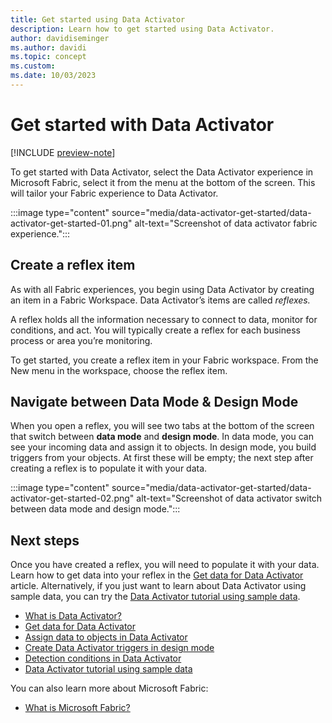 ```yaml
---
title: Get started using Data Activator
description: Learn how to get started using Data Activator.
author: davidiseminger
ms.author: davidi
ms.topic: concept
ms.custom: 
ms.date: 10/03/2023
---
```


# Get started with Data Activator

[!INCLUDE [preview-note](../includes/preview-note.md)]

To get started with Data Activator, select the Data Activator experience in Microsoft Fabric, select it from the menu at the bottom of the screen. This will tailor your Fabric experience to Data Activator.

:::image type="content" source="media/data-activator-get-started/data-activator-get-started-01.png" alt-text="Screenshot of data activator fabric experience.":::

## Create a reflex item

As with all Fabric experiences, you begin using Data Activator by creating an item in a Fabric Workspace. Data Activator’s items are called *reflexes.*

A reflex holds all the information necessary to connect to data, monitor for conditions, and act. You will typically create a reflex for each business process or area you’re monitoring.

To get started, you create a reflex item in your Fabric workspace. From the New menu in the workspace, choose the reflex item.

## Navigate between Data Mode & Design Mode

When you open a reflex, you will see two tabs at the bottom of the screen that switch between **data mode** and **design mode**. In data mode, you can see your incoming data and assign it to objects. In design mode, you build triggers from your objects. At first these will be empty; the next step after creating a reflex is to populate it with your data.

:::image type="content" source="media/data-activator-get-started/data-activator-get-started-02.png" alt-text="Screenshot of data activator switch between data mode and design mode.":::

## Next steps

Once you have created a reflex, you will need to populate it with your data. Learn how to get data into your reflex in the [Get data for Data Activator](data-activator-get-data.md) article. Alternatively, if you just want to learn about Data Activator using sample data, you can try the [Data Activator tutorial using sample data](data-activator-tutorial.md).

* [What is Data Activator?](data-activator-introduction.md)
* [Get data for Data Activator](data-activator-get-data.md)
* [Assign data to objects in Data Activator](data-activator-assign-data-objects.md)
* [Create Data Activator triggers in design mode](data-activator-create-triggers-design-mode.md)
* [Detection conditions in Data Activator](data-activator-detection-conditions.md)
* [Data Activator tutorial using sample data](data-activator-tutorial.md)

You can also learn more about Microsoft Fabric:

* [What is Microsoft Fabric?](../get-started/microsoft-fabric-overview.md)